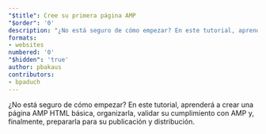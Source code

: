 ```yaml
---
"$title": Cree su primera página AMP
"$order": '0'
description: "¿No está seguro de cómo empezar? En este tutorial, aprenderá a crear una página AMP HTML básica, organizarla, validar su cumplimiento con AMP y, finalmente,..."
formats:
- websites
numbered: '0'
"$hidden": 'true'
author: pbakaus
contributors:
- bpaduch
---
```


¿No está seguro de cómo empezar? En este tutorial, aprenderá a crear una página AMP HTML básica, organizarla, validar su cumplimiento con AMP y, finalmente, prepararla para su publicación y distribución.
